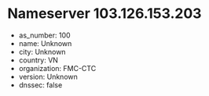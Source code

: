 # Nameserver 103.126.153.203

* as_number: 100
* name: Unknown
* city: Unknown
* country: VN
* organization: FMC-CTC
* version: Unknown
* dnssec: false
